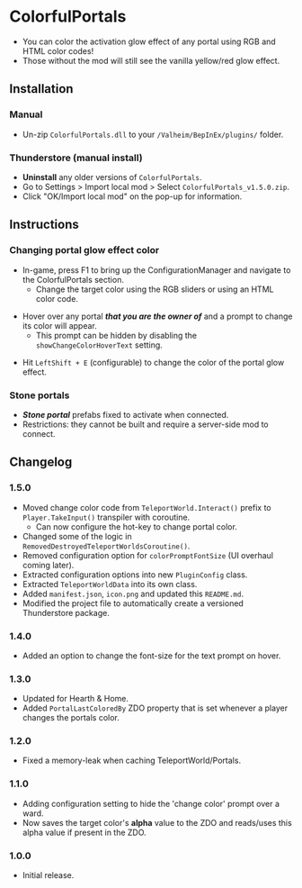 # ColorfulPortals

  * You can color the activation glow effect of any portal using RGB and HTML color codes!
  * Those without the mod will still see the vanilla yellow/red glow effect.

## Installation

### Manual

  * Un-zip `ColorfulPortals.dll` to your `/Valheim/BepInEx/plugins/` folder.

### Thunderstore (manual install)

  * **Uninstall** any older versions of `ColorfulPortals`.
  * Go to Settings > Import local mod > Select `ColorfulPortals_v1.5.0.zip`.
  * Click "OK/Import local mod" on the pop-up for information.

## Instructions

### Changing portal glow effect color

  * In-game, press F1 to bring up the ConfigurationManager and navigate to the ColorfulPortals section.
    * Change the target color using the RGB sliders or using an HTML color code.

  - Hover over any portal ***that you are the owner of*** and a prompt to change its color will appear.
    - This prompt can be hidden by disabling the `showChangeColorHoverText` setting.

  * Hit `LeftShift + E` (configurable) to change the color of the portal glow effect.

### Stone portals

  * ***Stone portal*** prefabs fixed to activate when connected.
  * Restrictions: they cannot be built and require a server-side mod to connect.

## Changelog

### 1.5.0

  * Moved change color code from `TeleportWorld.Interact()` prefix to `Player.TakeInput()` transpiler with coroutine.
    * Can now configure the hot-key to change portal color.
  * Changed some of the logic in `RemovedDestroyedTeleportWorldsCoroutine()`.
  * Removed configuration option for `colorPromptFontSize` (UI overhaul coming later).
  * Extracted configuration options into new `PluginConfig` class.
  * Extracted `TeleportWorldData` into its own class.
  * Added `manifest.json`, `icon.png` and updated this `README.md`.
  * Modified the project file to automatically create a versioned Thunderstore package.

### 1.4.0

  * Added an option to change the font-size for the text prompt on hover.

### 1.3.0

  * Updated for Hearth & Home.
  * Added `PortalLastColoredBy` ZDO property that is set whenever a player changes the portals color.

### 1.2.0

  * Fixed a memory-leak when caching TeleportWorld/Portals.

### 1.1.0

  * Adding configuration setting to hide the 'change color' prompt over a ward.
  * Now saves the target color's **alpha** value to the ZDO and reads/uses this alpha value if present in the ZDO.

### 1.0.0

  * Initial release.